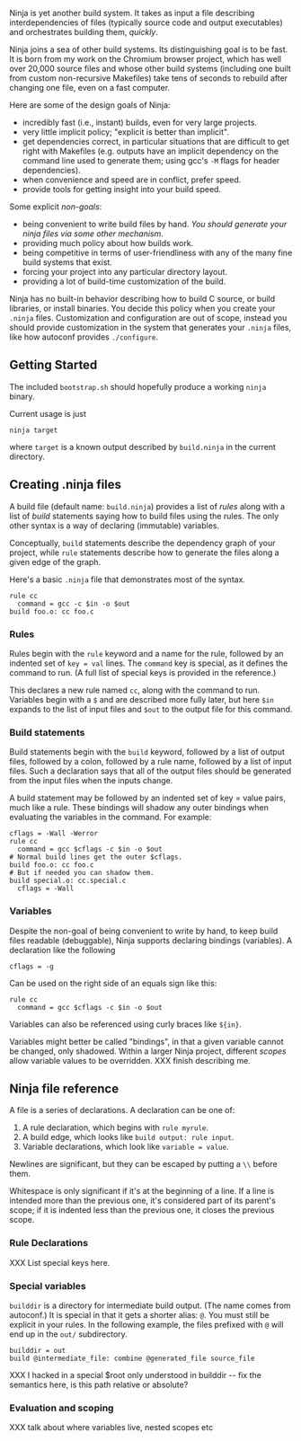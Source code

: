 

Ninja is yet another build system.  It takes as input a file
describing interdependencies of files (typically source code and
output executables) and orchestrates building them, *quickly*.

Ninja joins a sea of other build systems.  Its distinguishing goal is
to be fast.  It is born from my work on the Chromium browser project,
which has well over 20,000 source files and whose other build systems
(including one built from custom non-recursive Makefiles) take tens of
seconds to rebuild after changing one file, even on a fast computer.

Here are some of the design goals of Ninja:

* incredibly fast (i.e., instant) builds, even for very large projects.
* very little implicit policy; "explicit is better than implicit".
* get dependencies correct, in particular  situations that are difficult
  to get right with Makefiles (e.g. outputs have an implicit dependency on
  the command line used to generate them; using gcc's `-M` flags
  for header dependencies).
* when convenience and speed are in conflict, prefer speed.
* provide tools for getting insight into your build speed.

Some explicit *non-goals*:

* being convenient to write build files by hand.  *You should generate
  your ninja files via some other mechanism*.
* providing much policy about how builds work.
* being competitive in terms of user-friendliness with any of the many
  fine build systems that exist.
* forcing your project into any particular directory layout.
* providing a lot of build-time customization of the build.

Ninja has no built-in behavior describing how to build C source, or
build libraries, or install binaries.  You decide this policy when you
create your `.ninja` files.  Customization and configuration are out
of scope, instead you should provide customization in the system that
generates your `.ninja` files, like how autoconf provides
`./configure`.

## Getting Started
The included `bootstrap.sh` should hopefully produce a working `ninja`
binary.

Current usage is just

    ninja target

where `target` is a known output described by `build.ninja` in the
current directory.

## Creating .ninja files
A build file (default name: `build.ninja`) provides a list of *rules*
along with a list of *build* statements saying how to build files
using the rules.  The only other syntax is a way of declaring
(immutable) variables.

Conceptually, `build` statements describe the dependency graph of your
project, while `rule` statements describe how to generate the files
along a given edge of the graph.

Here's a basic `.ninja` file that demonstrates most of the syntax.

    rule cc
      command = gcc -c $in -o $out
    build foo.o: cc foo.c

### Rules
Rules begin with the `rule` keyword and a name for the rule, followed
by an indented set of `key = val` lines.  The `command` key is special,
as it defines the command to run.  (A full list of special keys is
provided in the reference.)

This declares a new rule named `cc`, along with the command to run.
Variables begin with a `$` and are described more fully later, but
here `$in` expands to the list of input files and `$out` to the output
file for this command.

### Build statements
Build statements begin with the `build` keyword, followed by a list of
output files, followed by a colon, followed by a rule name, followed
by a list of input files.  Such a declaration says that all of the
output files should be generated from the input files when the inputs
change.

A build statement may be followed by an indented set of key = value
pairs, much like a rule.  These bindings will shadow any outer
bindings when evaluating the variables in the command.  For example:

    cflags = -Wall -Werror
    rule cc
      command = gcc $cflags -c $in -o $out
    # Normal build lines get the outer $cflags.
    build foo.o: cc foo.c
    # But if needed you can shadow them.
    build special.o: cc.special.c
      cflags = -Wall

### Variables
Despite the non-goal of being convenient to write by hand, to keep
build files readable (debuggable), Ninja supports declaring bindings
(variables).  A declaration like the following

    cflags = -g

Can be used on the right side of an equals sign like this:

    rule cc
      command = gcc $cflags -c $in -o $out

Variables can also be referenced using curly braces like `${in}`.

Variables might better be called "bindings", in that a given variable
cannot be changed, only shadowed.  Within a larger Ninja project,
different *scopes* allow variable values to be overridden.  XXX finish
describing me.

## Ninja file reference
A file is a series of declarations.  A declaration can be one of:

1. A rule declaration, which begins with `rule myrule`.
2. A build edge, which looks like `build output: rule input`.
3. Variable declarations, which look like `variable = value`.

Newlines are significant, but they can be escaped by putting a `\\`
before them.

Whitespace is only significant if it's at the beginning of a line.  If
a line is intended more than the previous one, it's considered part of
its parent's scope; if it is indented less than the previous one, it
closes the previous scope.

### Rule Declarations
XXX List special keys here.

### Special variables
`builddir` is a directory for intermediate build output.  (The name
comes from autoconf.)  It is special in that it gets a shorter alias:
`@`.  You must still be explicit in your rules.  In the following
example, the files prefixed with `@` will end up in the `out/`
subdirectory.

    builddir = out
    build @intermediate_file: combine @generated_file source_file

XXX I hacked in a special $root only understood in builddir -- fix the
semantics here, is this path relative or absolute?

### Evaluation and scoping

XXX talk about where variables live, nested scopes etc
